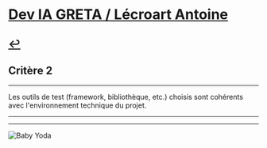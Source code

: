 
# [Dev IA GRETA / Lécroart Antoine](https://github.com/Dev-IA-2024/antoine.lecroart)

[↩️](..)
---

## Critère 2

---

Les outils de test (framework, bibliothèque, etc.) choisis sont cohérents avec l'environnement technique du projet.

---
---
![Baby Yoda](https://images3.alphacoders.com/110/1108129.jpg)
